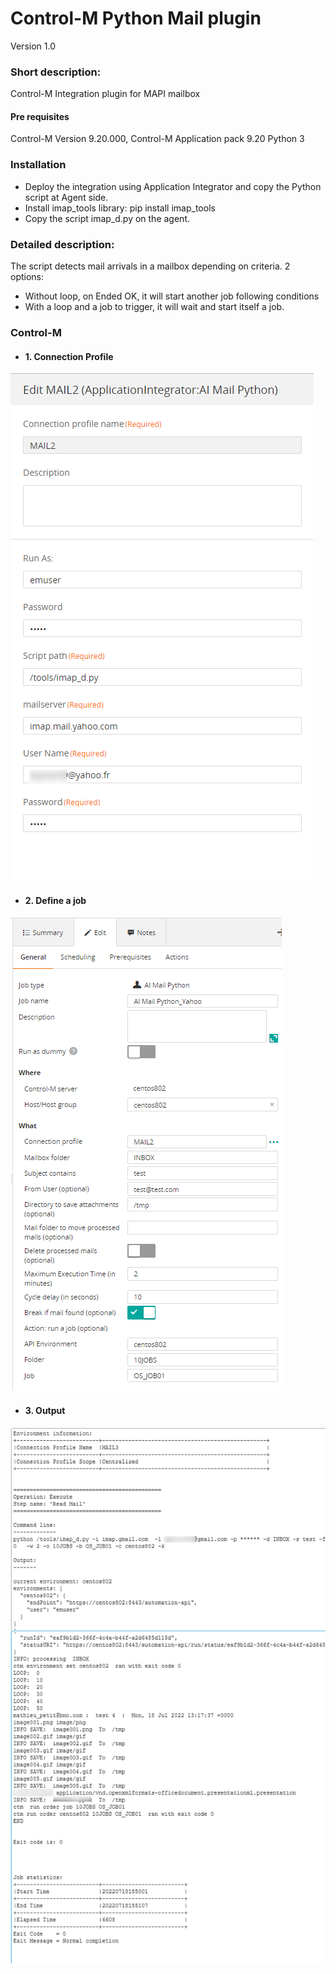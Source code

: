 # Control-M Python Mail plugin
Version 1.0

### Short description:
Control-M Integration plugin for MAPI mailbox

#### Pre requisites

Control-M Version 9.20.000,
Control-M Application pack 9.20
Python 3


### Installation

- Deploy the integration using Application Integrator and copy the Python script at Agent side.
- Install imap_tools library: pip install imap_tools
- Copy the script imap_d.py on the agent.

 
### Detailed description:

The script detects mail arrivals in a mailbox depending on criteria.
2 options:
-	Without loop, on Ended OK, it will start another job following conditions
-	With a loop and a job to trigger, it will wait and start itself a job.
 

### Control-M

* #### 1. Connection Profile 

![](./images/connprof.png)

* #### 2. Define a job

![](./images/job.png)

* #### 3. Output

![](./images/output.png)

